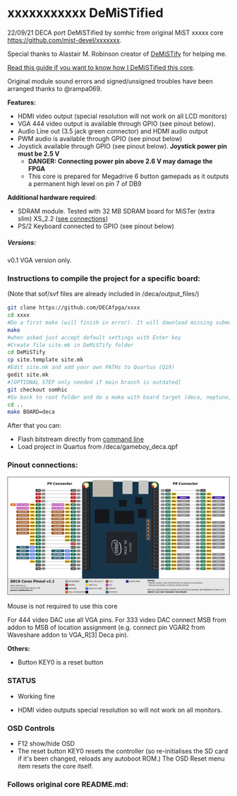 # xxxxxxxxxxx DeMiSTified

22/09/21 DECA port DeMiSTified by somhic from original MiST xxxxx core https://github.com/mist-devel/xxxxxxx.   

Special thanks to Alastair M. Robinson creator of [DeMiSTify](https://github.com/robinsonb5/DeMiSTify) for helping me. 

[Read this guide if you want to know how I DeMiSTified this core](https://github.com/DECAfpga/DECA_board/tree/main/Tutorials/DeMiSTify).

Original module sound errors and signed/unsigned troubles have been arranged thanks to @rampa069.

**Features:**

* HDMI video output (special resolution will not work on all LCD monitors)
* VGA 444 video output is available through GPIO (see pinout below). 
* Audio Line out (3.5 jack green connector) and HDMI audio output
* PWM audio is available through GPIO (see pinout below)
* Joystick available through GPIO  (see pinout below).  **Joystick power pin must be 2.5 V**
  * **DANGER: Connecting power pin above 2.6 V may damage the FPGA**
  * This core is prepared for Megadrive 6 button gamepads as it outputs a permanent high level on pin 7 of DB9

**Additional hardware required**:

- SDRAM module. Tested with 32 MB SDRAM board for MiSTer (extra slim) XS_2.2 ([see connections](https://github.com/SoCFPGA-learning/DECA/tree/main/Projects/sdram_mister_deca))
- PS/2 Keyboard connected to GPIO  (see pinout below)

##### Versions:

v0.1 VGA version only. 

### Instructions to compile the project for a specific board:

(Note that sof/svf files are already included in /deca/output_files/)

```sh
git clone https://github.com/DECAfpga/xxxx
cd xxxx
#Do a first make (will finish in error). It will download missing submodules 
make
#when asked just accept default settings with Enter key
#Create file site.mk in DeMiSTify folder 
cd DeMiSTify
cp site.template site.mk
#Edit site.mk and add your own PATHs to Quartus (Q19)
gedit site.mk
#[OPTIONAL STEP only needed if main branch is outdated]
git checkout somhic
#Go back to root folder and do a make with board target (deca, neptuno, uareloaded). If not specified it will compile for all targets.
cd ..
make BOARD=deca
```

After that you can:

* Flash bitstream directly from [command line](https://github.com/DECAfpga/DECA_binaries#flash-bitstream-to-fgpa-with-quartus)
* Load project in Quartus from /deca/gameboy_deca.qpf

### Pinout connections:

![pinout_deca](pinout_deca.png)

Mouse is not required to use this core

For 444 video DAC use all VGA pins. For 333 video DAC connect MSB from addon to MSB of location assignment (e.g. connect pin VGAR2 from Waveshare addon to VGA_R[3] Deca pin).

**Others:**

* Button KEY0 is a reset button

### STATUS

* Working fine

* HDMI video outputs special resolution so will not work on all monitors. 

### OSD Controls

* F12 show/hide OSD 
* The reset button KEY0 resets the controller (so re-initialises the SD card if it's been changed, reloads any autoboot ROM.) The OSD Reset menu item resets the core itself.

### Follows original core README.md:

